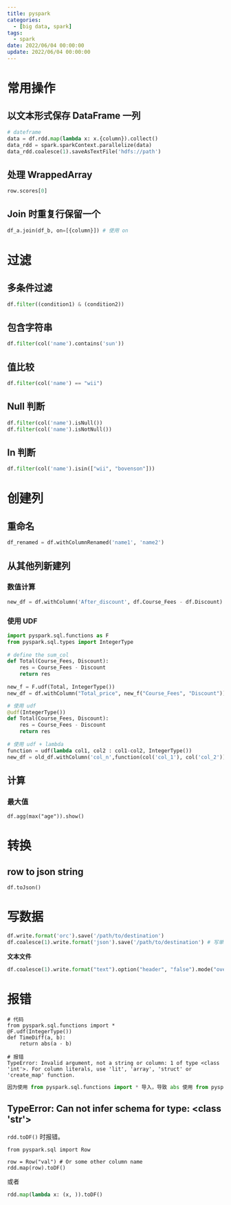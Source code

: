 ```yaml
---
title: pyspark
categories: 
  - [big data, spark]
tags:
  - spark
date: 2022/06/04 00:00:00
update: 2022/06/04 00:00:00
---
```


# 常用操作

## 以文本形式保存 DataFrame 一列

```python
# dateframe
data = df.rdd.map(lambda x: x.{column}).collect()
data_rdd = spark.sparkContext.parallelize(data)
data_rdd.coalesce(1).saveAsTextFile('hdfs://path')
```

## 处理 WrappedArray

```python
row.scores[0]
```

## Join 时重复行保留一个

```python
df_a.join(df_b, on=[{column}]) # 使用 on
```

# 过滤

## 多条件过滤

```python
df.filter((condition1) & (condition2))
```

## 包含字符串

```python
df.filter(col('name').contains('sun'))
```

## 值比较

```python
df.filter(col('name') == "wii")
```

## Null 判断

```python
df.filter(col('name').isNull())
df.filter(col('name').isNotNull())
```

## In 判断

```python
df.filter(col('name').isin(["wii", "bovenson"]))
```

# 创建列

## 重命名

```python
df_renamed = df.withColumnRenamed('name1', 'name2')
```

## 从其他列新建列

### 数值计算

```python
new_df = df.withColumn('After_discount', df.Course_Fees - df.Discount) 
```

### 使用 UDF

```python
import pyspark.sql.functions as F 
from pyspark.sql.types import IntegerType 
  
# define the sum_col 
def Total(Course_Fees, Discount): 
    res = Course_Fees - Discount 
    return res 
  
new_f = F.udf(Total, IntegerType()) 
new_df = df.withColumn("Total_price", new_f("Course_Fees", "Discount")) 

# 使用 udf
@udf(IntegerType())
def Total(Course_Fees, Discount): 
    res = Course_Fees - Discount 
    return res 
  
# 使用 udf + lambda
function = udf(lambda col1, col2 : col1-col2, IntegerType())
new_df = old_df.withColumn('col_n',function(col('col_1'), col('col_2')))
```

## 计算

### 最大值

```python3
df.agg(max("age")).show()
```

# 转换

## row to json string

```shell
df.toJson()
```

# 写数据

```python
df.write.format('orc').save('/path/to/destination')
df.coalesce(1).write.format('json').save('/path/to/destination') # 写单个文件
```

**文本文件**

```python
df.coalesce(1).write.format("text").option("header", "false").mode("overwrite").save('/path/to/destination')
```

# 报错

```shell
# 代码
from pyspark.sql.functions import *
@F.udf(IntegerType())
def TimeDiff(a, b): 
    return abs(a - b)
    
# 报错
TypeError: Invalid argument, not a string or column: 1 of type <class 'int'>. For column literals, use 'lit', 'array', 'struct' or 'create_map' function.
```

```python
因为使用 from pyspark.sql.functions import * 导入，导致 abs 使用 from pyspark.sql.functions 内的函数
```

## TypeError: Can not infer schema for type: <class 'str'>

`rdd.toDF()` 时报错。

```shell
from pyspark.sql import Row

row = Row("val") # Or some other column name
rdd.map(row).toDF()
```

或者

```python
rdd.map(lambda x: (x, )).toDF()
```

